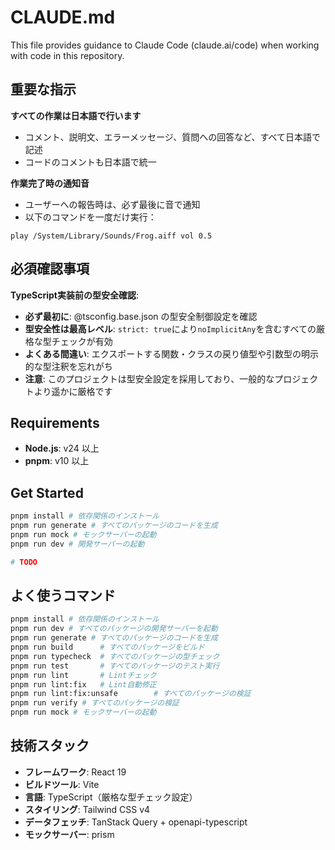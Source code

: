 # CLAUDE.md

This file provides guidance to Claude Code (claude.ai/code) when working with code in this repository.

## 重要な指示

**すべての作業は日本語で行います**
- コメント、説明文、エラーメッセージ、質問への回答など、すべて日本語で記述
- コードのコメントも日本語で統一

**作業完了時の通知音**
- ユーザーへの報告時は、必ず最後に音で通知
- 以下のコマンドを一度だけ実行：

```shell
play /System/Library/Sounds/Frog.aiff vol 0.5
```

## 必須確認事項

**TypeScript実装前の型安全確認**:
- **必ず最初に**: @tsconfig.base.json の型安全制御設定を確認
- **型安全性は最高レベル**: `strict: true`により`noImplicitAny`を含むすべての厳格な型チェックが有効
- **よくある間違い**: エクスポートする関数・クラスの戻り値型や引数型の明示的な型注釈を忘れがち
- **注意**: このプロジェクトは型安全設定を採用しており、一般的なプロジェクトより遥かに厳格です

## Requirements

- **Node.js**: v24 以上
- **pnpm**: v10 以上

## Get Started

```bash
pnpm install # 依存関係のインストール
pnpm run generate # すべてのパッケージのコードを生成
pnpm run mock # モックサーバーの起動
pnpm run dev # 開発サーバーの起動

# TODO
```
## よく使うコマンド
```bash
pnpm install # 依存関係のインストール
pnpm run dev # すべてのパッケージの開発サーバーを起動
pnpm run generate # すべてのパッケージのコードを生成
pnpm run build      # すべてのパッケージをビルド
pnpm run typecheck  # すべてのパッケージの型チェック
pnpm run test       # すべてのパッケージのテスト実行
pnpm run lint       # Lintチェック
pnpm run lint:fix   # Lint自動修正
pnpm run lint:fix:unsafe        # すべてのパッケージの検証
pnpm run verify # すべてのパッケージの検証
pnpm run mock # モックサーバーの起動
```

## 技術スタック

- **フレームワーク**: React 19
- **ビルドツール**: Vite
- **言語**: TypeScript（厳格な型チェック設定）
- **スタイリング**: Tailwind CSS v4
- **データフェッチ**: TanStack Query + openapi-typescript
- **モックサーバー**: prism

